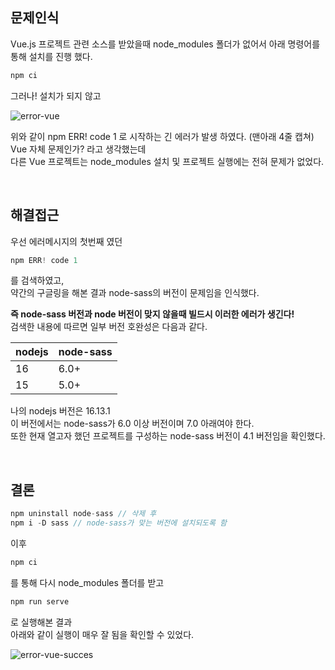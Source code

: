 ## 문제인식

Vue.js 프로젝트 관련 소스를 받았을때 node_modules 폴더가 없어서 아래 명령어를 통해 설치를 진행 했다.<br>
```js
npm ci
```
그러나! 설치가 되지 않고

![error-vue](https://user-images.githubusercontent.com/93297109/148171908-397d1d77-48f0-4485-ba3c-2006b29dc3af.png)

위와 같이 npm ERR! code 1 로 시작하는 긴 에러가 발생 하였다. (맨아래 4줄 캡쳐) <br>
Vue 자체 문제인가? 라고 생각했는데 <br>
다른 Vue 프로젝트는 node_modules 설치 및 프로젝트 실행에는 전혀 문제가 없었다.<br>

<br>

## 해결접근

 우선 에러메시지의 첫번째 였던 <br>
```js
npm ERR! code 1 
```

를 검색하였고, <br>
약간의 구글링을 해본 결과 node-sass의 버전이 문제임을 인식했다. <br>

**즉 node-sass 버전과 node 버전이 맞지 않을때 빌드시 이러한 에러가 생긴다!** <br>
검색한 내용에 따르면 일부 버전 호완성은 다음과 같다.

<table>
  <thead>
    <tr>
      <th>nodejs</th>
      <th>node-sass</th>
    </tr>
  </thead>
  <tbody>
    <tr>
      <td>16</td>
      <td>6.0+</td>
    </tr>
    <tr>
      <td>15</td>
      <td>5.0+</td>
    </tr>
  </tbody>
</table>

나의 nodejs 버전은 16.13.1 <br>
이 버전에서는 node-sass가 6.0 이상 버전이며 7.0 아래여야 한다. <br>
또한 현재 열고자 했던 프로젝트를 구성하는 node-sass 버전이 4.1 버전임을 확인했다.

<br>

## 결론

```js
npm uninstall node-sass // 삭제 후
npm i -D sass // node-sass가 맞는 버전에 설치되도록 함
```
이후

```js
npm ci
```
를 통해 다시 node_modules 폴더를 받고 <br>

```js
npm run serve
```
로 실행해본 결과 <br>
아래와 같이 실행이 매우 잘 됨을 확인할 수 있었다.

![error-vue-succes](https://user-images.githubusercontent.com/93297109/148171860-01262169-265a-4dec-957b-210cdeac58c0.png)
